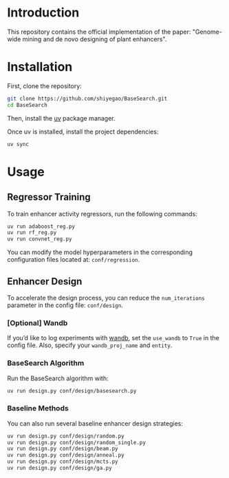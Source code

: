 # Introduction
This repository contains the official implementation of the paper: "Genome-wide mining and de novo designing of plant enhancers".

# Installation

First, clone the repository:
```bash
git clone https://github.com/shiyegao/BaseSearch.git
cd BaseSearch
```


Then, install the [uv](https://docs.astral.sh/uv/) package manager.

Once uv is installed, install the project dependencies:

```bash
uv sync
```


# Usage
## Regressor Training
To train enhancer activity regressors, run the following commands:

```bash
uv run adaboost_reg.py
uv run rf_reg.py
uv run convnet_reg.py
```

You can modify the model hyperparameters in the corresponding configuration files located at: `conf/regression`.

## Enhancer Design
To accelerate the design process, you can reduce the `num_iterations` parameter in the config file: `conf/design`.

### [Optional] Wandb

If you’d like to log experiments with [wandb](https://wandb.ai/site), set the `use_wandb` to `True` in the config file.
Also, specify your `wandb_proj_name` and `entity`.

### BaseSearch Algorithm
Run the BaseSearch algorithm with:
```bash
uv run design.py conf/design/basesearch.py
```

### Baseline Methods
You can also run several baseline enhancer design strategies:
```bash
uv run design.py conf/design/random.py
uv run design.py conf/design/random_single.py
uv run design.py conf/design/beam.py
uv run design.py conf/design/anneal.py
uv run design.py conf/design/mcts.py
uv run design.py conf/design/ga.py
```
